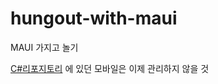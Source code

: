 # hungout-with-maui
MAUI 가지고 놀기

[C#리포지토리](https://github.com/hugoMGSung/works-need-it-cshap) 에 있던 모바일은 이제 관리하지 않을 것
